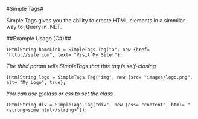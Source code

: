 #Simple Tags#

Simple Tags gives you the ability to create HTML elements in a simmilar way to jQuery in .NET.

##Example Usage (C#)##

    IHtmlString homeLink = SimpleTags.Tag("a", new {href= "http://site.com", text= "Visit My Site!"};

*The third param tells SimpleTags that this tag is self-closing*

    IHtmlString logo = SimpleTags.Tag("img", new {src= "images/logo.png", alt= "My Logo", true};

*You can use @class or css to set the class*

    IHtmlString div = SimpleTags.Tag("div", new {css= "content", html= "<strong>some html</string>"});
